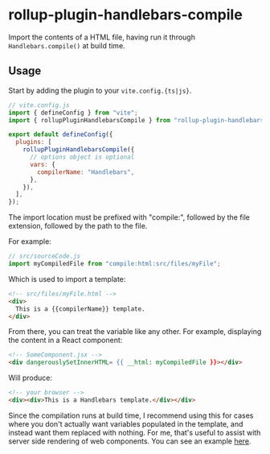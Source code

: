 # rollup-plugin-handlebars-compile

Import the contents of a HTML file, having run it through `Handlebars.compile()` at build time.

## Usage

Start by adding the plugin to your `vite.config.{ts|js}`.

```js
// vite.config.js
import { defineConfig } from "vite";
import { rollupPluginHandlebarsCompile } from "rollup-plugin-handlebars-compile";

export default defineConfig({
  plugins: [
    rollupPluginHandlebarsCompile({
      // options object is optional
      vars: {
        compilerName: "Handlebars",
      },
    }),
  ],
});
```

The import location must be prefixed with "compile:", followed by the file extension, followed by the path to the file.

For example:

```js
// src/sourceCode.js
import myCompiledFile from "compile:html:src/files/myFile";
```

Which is used to import a template:
```html
<!-- src/files/myFile.html -->
<div>
  This is a {{compilerName}} template.
</div>
```


From there, you can treat the variable like any other. For example, displaying the content in a React component:

```html
<!-- SomeComponent.jsx -->
<div dangerouslySetInnerHTML= {{ __html: myCompiledFile }}></div>
```

Will produce:

```html
<!-- your browser -->
<div><div>This is a Handlebars template.</div></div>
```

Since the compilation runs at build time, I recommend using this for cases where you don't actually want variables populated in the template, and instead want them replaced with nothing. For me, that's useful to assist with server side rendering of web components. You can see an example [here](../../components/web-components/).
